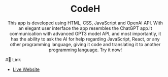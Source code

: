 <div align="center">
    <h1 align="center">CodeH</h1>

This app is developed using HTML, CSS, JavaScript and OpenAI API. With an elegant user interface the app resembles the ChatGPT app.It communication with advanced GPT3 model API, and most importantly, it has the ability to ask the AI for help regarding JavaScript, React, or any other programming language, giving it code and translating it to another programming language. Try it now!

</div>
#<a name="links">🔗 Link</a>

- [Live Website](https://code-h-pink.vercel.app/)
